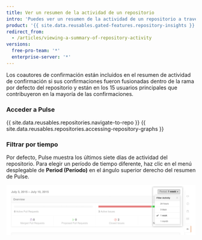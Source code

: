 ```yaml
---
title: Ver un resumen de la actividad de un repositorio
intro: 'Puedes ver un resumen de la actividad de un repositorio a través de Pulse. Pulse incluye una lista de solicitudes de extracción abiertas y fusionadas, propuestas abiertas y cerradas y un gráfico que muestra la actividad de confirmación de los 15 usuarios principales que confirmaron la rama por defecto del proyecto en el [período de tiempo] seleccionado [time period](/articles/viewing-a-summary-of-repository-activity#filtering-by-time).'
product: '{{ site.data.reusables.gated-features.repository-insights }}'
redirect_from:
  - /articles/viewing-a-summary-of-repository-activity
versions:
  free-pro-team: '*'
  enterprise-server: '*'
---
```


Los coautores de confirmación están incluidos en el resumen de actividad de confirmación si sus confirmaciones fueron fusionadas dentro de la rama por defecto del repositorio y están en los 15 usuarios principales que contribuyeron en la mayoría de las confirmaciones.

### Acceder a Pulse

{{ site.data.reusables.repositories.navigate-to-repo }}
{{ site.data.reusables.repositories.accessing-repository-graphs }}

### Filtrar por tiempo

Por defecto, Pulse muestra los últimos siete días de actividad del repositorio. Para elegir un período de tiempo diferente, haz clic en el menú desplegable de **Period (Período)** en el ángulo superior derecho del resumen de Pulse.

![Filtrar la actividad de Pulse por tiempo](/assets/images/help/pulse/pulse_time_filter_dropdown.png)
